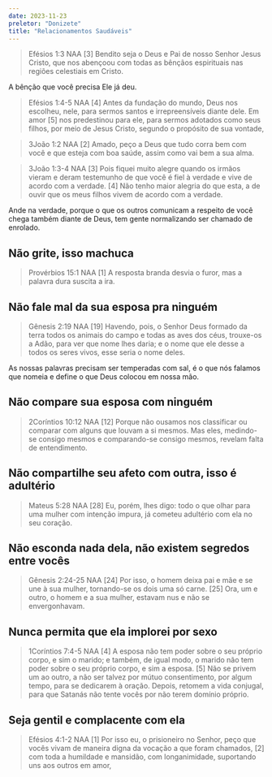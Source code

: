 ```yaml
---
date: 2023-11-23
preletor: "Donizete"
title: "Relacionamentos Saudáveis"
---
```


> Efésios 1:3 NAA [3] Bendito seja o Deus e Pai de nosso Senhor Jesus Cristo, que nos abençoou com todas as bênçãos espirituais nas regiões celestiais em Cristo.

A bênção que você precisa Ele já deu.

> Efésios 1:4-5 NAA [4] Antes da fundação do mundo, Deus nos escolheu, nele, para sermos santos e irrepreensíveis diante dele. Em amor [5] nos predestinou para ele, para sermos adotados como seus filhos, por meio de Jesus Cristo, segundo o propósito de sua vontade,

> 3João 1:2 NAA [2] Amado, peço a Deus que tudo corra bem com você e que esteja com boa saúde, assim como vai bem a sua alma.

> 3João 1:3-4 NAA [3] Pois fiquei muito alegre quando os irmãos vieram e deram testemunho de que você é fiel à verdade e vive de acordo com a verdade. [4] Não tenho maior alegria do que esta, a de ouvir que os meus filhos vivem de acordo com a verdade.

Ande na verdade, porque o que os outros comunicam a respeito de você chega também diante de Deus, tem gente normalizando ser chamado de enrolado.

## Não grite, isso machuca

> Provérbios 15:1 NAA [1] A resposta branda desvia o furor, mas a palavra dura suscita a ira.

## Não fale mal da sua esposa pra ninguém

> Gênesis 2:19 NAA [19] Havendo, pois, o Senhor Deus formado da terra todos os animais do campo e todas as aves dos céus, trouxe-os a Adão, para ver que nome lhes daria; e o nome que ele desse a todos os seres vivos, esse seria o nome deles.

As nossas palavras precisam ser temperadas com sal, é o que nós falamos que nomeia e define o que Deus colocou em nossa mão.

## Não compare sua esposa com ninguém

> 2Coríntios 10:12 NAA [12] Porque não ousamos nos classificar ou comparar com alguns que louvam a si mesmos. Mas eles, medindo-se consigo mesmos e comparando-se consigo mesmos, revelam falta de entendimento.

## Não compartilhe seu afeto com outra, isso é adultério

> Mateus 5:28 NAA [28] Eu, porém, lhes digo: todo o que olhar para uma mulher com intenção impura, já cometeu adultério com ela no seu coração.

## Não esconda nada dela, não existem segredos entre vocês

> Gênesis 2:24-25 NAA [24] Por isso, o homem deixa pai e mãe e se une à sua mulher, tornando-se os dois uma só carne. [25] Ora, um e outro, o homem e a sua mulher, estavam nus e não se envergonhavam.

## Nunca permita que ela implorei por sexo

> 1Coríntios 7:4-5 NAA [4] A esposa não tem poder sobre o seu próprio corpo, e sim o marido; e também, de igual modo, o marido não tem poder sobre o seu próprio corpo, e sim a esposa. [5] Não se privem um ao outro, a não ser talvez por mútuo consentimento, por algum tempo, para se dedicarem à oração. Depois, retomem a vida conjugal, para que Satanás não tente vocês por não terem domínio próprio.

## Seja gentil e complacente com ela

> Efésios 4:1-2 NAA [1] Por isso eu, o prisioneiro no Senhor, peço que vocês vivam de maneira digna da vocação a que foram chamados, [2] com toda a humildade e mansidão, com longanimidade, suportando uns aos outros em amor,